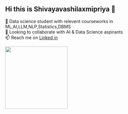 ## Hi this is Shivayavashilaxmipriya 👋
🔭 Data science student with relevent courseworks in ML,AI,LLM,NLP,Statistics,DBMS </br>
👯 Looking to collaborate with AI & Data Science aspirants </br>
📫 Reach me on [Linked in](linkedin.com/in/shivayavashilaxmipriya-s-5587ba228/)

<a href="https://github.com/anuraghazra/convoychat">
  <img height=200 align="center" src="https://github-readme-stats.vercel.app/api/top-langs?username=Shivayavashi&layout=compact&langs_count=8&card_width=320" />
</a>

<!--
**Shivayavashi/Shivayavashi** is a ✨ _special_ ✨ repository because its `README.md` (this file) appears on your GitHub profile.

Here are some ideas to get you started:

- 
- 🌱 I’m currently learning ...
- 👯 I’m looking to collaborate on ...
- 🤔 I’m looking for help with ...
- 💬 Ask me about ...
- 📫 How to reach me: ...
- 😄 Pronouns: ...
- ⚡ Fun fact: ...
-->

